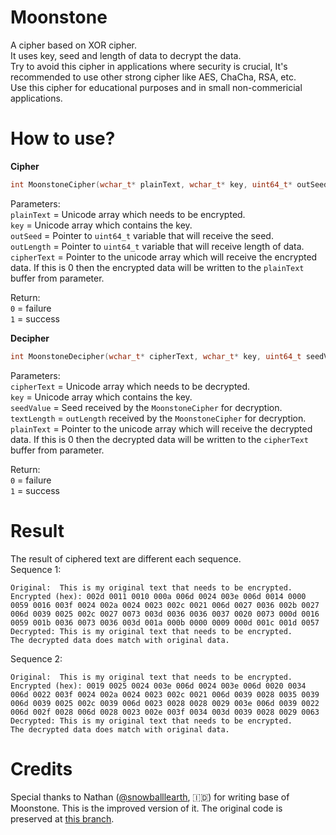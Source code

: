 # Moonstone
A cipher based on XOR cipher. <br>
It uses key, seed and length of data to decrypt the data. <br>
Try to avoid this cipher in applications where security is crucial, It's recommended to use other strong cipher like AES, ChaCha, RSA, etc. <br>
Use this cipher for educational purposes and in small non-commericial applications.

# How to use?
**Cipher** <br>
```cpp
int MoonstoneCipher(wchar_t* plainText, wchar_t* key, uint64_t* outSeed, uint64_t* outLength, wchar_t* cipherText)
```
Parameters: <br>
`plainText` = Unicode array which needs to be encrypted. <br>
`key` = Unicode array which contains the key. <br>
`outSeed` = Pointer to `uint64_t` variable that will receive the seed. <br>
`outLength` = Pointer to `uint64_t` variable that will receive length of data. <br>
`cipherText` = Pointer to the unicode array which will receive the encrypted data. If this is 0 then the encrypted data will be written to the `plainText` buffer from parameter. 

Return: <br>
`0` = failure <br>
`1` = success

**Decipher** <br>
```cpp
int MoonstoneDecipher(wchar_t* cipherText, wchar_t* key, uint64_t seedValue, uint64_t textLength, wchar_t* plainText)
```
Parameters: <br>
`cipherText` = Unicode array which needs to be decrypted. <br>
`key` = Unicode array which contains the key. <br>
`seedValue` = Seed received by the `MoonstoneCipher` for decryption. <br>
`textLength` = `outLength` received by the `MoonstoneCipher` for decryption. <br>
`plainText` = Pointer to the unicode array which will receive the decrypted data. If this is 0 then the decrypted data will be written to the `cipherText` buffer from parameter. 

Return: <br>
`0` = failure <br>
`1` = success

# Result
The result of ciphered text are different each sequence. <br>
Sequence 1:
```
Original:  This is my original text that needs to be encrypted.
Encrypted (hex): 002d 0011 0010 000a 006d 0024 003e 006d 0014 0000 0059 0016 003f 0024 002a 0024 0023 002c 0021 006d 0027 0036 002b 0027 006d 0039 0025 002c 0027 0073 003d 0036 0036 0037 0020 0073 000d 0016 0059 001b 0036 0073 0036 003d 001a 000b 0000 0009 000d 001c 001d 0057
Decrypted: This is my original text that needs to be encrypted.
The decrypted data does match with original data.
```
Sequence 2:
```
Original:  This is my original text that needs to be encrypted.
Encrypted (hex): 0019 0025 0024 003e 006d 0024 003e 006d 0020 0034 006d 0022 003f 0024 002a 0024 0023 002c 0021 006d 0039 0028 0035 0039 006d 0039 0025 002c 0039 006d 0023 0028 0028 0029 003e 006d 0039 0022 006d 002f 0028 006d 0028 0023 002e 003f 0034 003d 0039 0028 0029 0063
Decrypted: This is my original text that needs to be encrypted.
The decrypted data does match with original data.
```

# Credits
Special thanks to Nathan ([@snowballlearth](https://github.com/snowballearth), 🇮🇩) for writing base of Moonstone. This is the improved version of it. The original code is preserved at [this branch](/tree/original).
